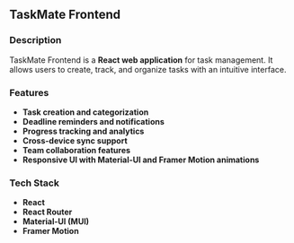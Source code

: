 ## TaskMate Frontend

###  Description
TaskMate Frontend is a **React web application** for task management. It allows users to create, track, and organize tasks with an intuitive interface.

###  Features
-  **Task creation and categorization**
-  **Deadline reminders and notifications**
-  **Progress tracking and analytics**
-  **Cross-device sync support**
-  **Team collaboration features**
-  **Responsive UI with Material-UI and Framer Motion animations**

### Tech Stack
-  **React**
-  **React Router**
- **Material-UI (MUI)**
- **Framer Motion**
